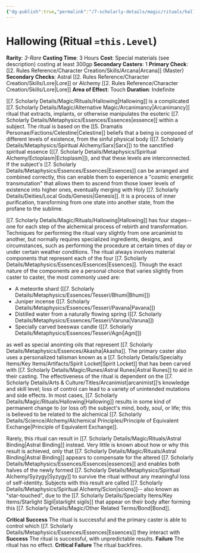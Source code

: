 ```yaml
---
{"dg-publish":true,"permalink":"/7-scholarly-details/magic/rituals/hallowing/","noteIcon":""}
---
```


# Hallowing (Ritual `=this.Level`)

**Rarity**: *3-Rare*
**Casting Time**: 3 Hours
**Cost**: Special materials (see description) costing at least 300gp
**Secondary Casters**: 1
**Primary Check**: [[2. Rules Reference/Character Creation/Skills/Arcana\|Arcana]] (Master)
**Secondary Checks**: Astral [[2. Rules Reference/Character Creation/Skills/Lore\|Lore]] or Alchemy [[2. Rules Reference/Character Creation/Skills/Lore\|Lore]]
**Area of Effect**: Touch
**Duration**: Indefinite

[[7. Scholarly Details/Magic/Rituals/Hallowing\|Hallowing]] is a complicated [[7. Scholarly Details/Magic/Alternative Magic/Arcanimancy\|Arcanimancy]] ritual that extracts, implants, or otherwise manipulates the esoteric [[7. Scholarly Details/Metaphysics/Essences/Essences\|essence]] within a subject. The ritual is based on the [[5. Dramatis Personae/Factions/Celestine\|Celestine]] beliefs that a being is composed of different levels of existence, from the sinful physical body ([[7. Scholarly Details/Metaphysics/Spiritual Alchemy/Sarx\|Sarx]]) to the sanctified spiritual essence ([[7. Scholarly Details/Metaphysics/Spiritual Alchemy/Ectoplasm\|Ectoplasm]]), and that these levels are interconnected. If the subject's [[7. Scholarly Details/Metaphysics/Essences/Essences\|Essences]] can be arranged and combined correctly, this can enable them to experience a "cosmic energetic transmutation" that allows them to ascend from those lower levels of existence into higher ones, eventually merging with Holy [[7. Scholarly Details/Deities/Local Gods/Genesis\|Genesis]]. It is a process of inner purification, transforming from one state into another state, from the profane to the sublime.

[[7. Scholarly Details/Magic/Rituals/Hallowing\|Hallowing]] has four stages-- one for each step of the alchemical process of rebirth and transformation. Techniques for performing the ritual vary slightly from one arcanimist to another, but normally requires specialized ingredients, designs, and circumstances, such as performing the procedure at certain times of day or under certain weather conditions. The ritual always involves material components that represent each of the four [[7. Scholarly Details/Metaphysics/Essences/Essences\|Essences]]. Though the exact nature of the components are a personal choice that varies slightly from caster to caster, the most commonly used are:

- A meteorite shard ([[7. Scholarly Details/Metaphysics/Essences/Tesseri/Bhumi\|Bhumi]])
- Juniper incense ([[7. Scholarly Details/Metaphysics/Essences/Tesseri/Pavana\|Pavana]])
- Distilled water from a naturally flowing spring ([[7. Scholarly Details/Metaphysics/Essences/Tesseri/Varuna\|Varuna]])
- Specially carved beeswax candle ([[7. Scholarly Details/Metaphysics/Essences/Tesseri/Agni\|Agni]])

as well as special anointing oils that represent [[7. Scholarly Details/Metaphysics/Essences/Akasha\|Akasha]]. The primary caster also uses a personalized talisman known as a [[7. Scholarly Details/Specialty Items/Key Items/Artifacts/Spirit Locket\|Spirit Locket]] that has been carved with [[7. Scholarly Details/Magic/Runes/Astral Runes\|Astral Runes]] to aid in their casting. The effectiveness of the ritual is dependent on the [[7. Scholarly Details/Arts & Culture/Titles/Arcanimist\|arcanimist]]’s knowledge and skill level; loss of control can lead to a variety of unintended mutations and side effects. In most cases, [[7. Scholarly Details/Magic/Rituals/Hallowing\|Hallowing]] results in some kind of permanent change to (or loss of) the subject's mind, body, soul, or life; this is believed to be related to the alchemical [[7. Scholarly Details/Science/Alchemy/Alchemical Principles/Principle of Equivalent Exchange\|Principle of Equivalent Exchange]]. 

Rarely, this ritual can result in [[7. Scholarly Details/Magic/Rituals/Astral Binding\|Astral Binding]] instead. Very little is known about how or why this result is achieved, only that [[7. Scholarly Details/Magic/Rituals/Astral Binding\|Astral Binding]] appears to compensate for the altered [[7. Scholarly Details/Metaphysics/Essences/Essences\|essences]] and enables both halves of the newly formed [[7. Scholarly Details/Metaphysics/Spiritual Alchemy/Syzygy\|Syzygy]] to survive the ritual without any meaningful loss of self-identity. Subjects with this result are called [[7. Scholarly Details/Metaphysics/Spiritual Alchemy/Scion\|scions]]-- also known as "star-touched", due to the [[7. Scholarly Details/Specialty Items/Key Items/Starlight Sigil\|starlight sigils]] that appear on their body after forming this [[7. Scholarly Details/Magic/Other Related Terms/Bond\|Bond]].  

**Critical Success** The ritual is successful and the primary caster is able to control which [[7. Scholarly Details/Metaphysics/Essences/Essences\|Essences]] they interact with
**Success** The ritual is successful, with unpredictable results.
**Failure** The ritual has no effect.
**Critical Failure** The ritual backfires. 
